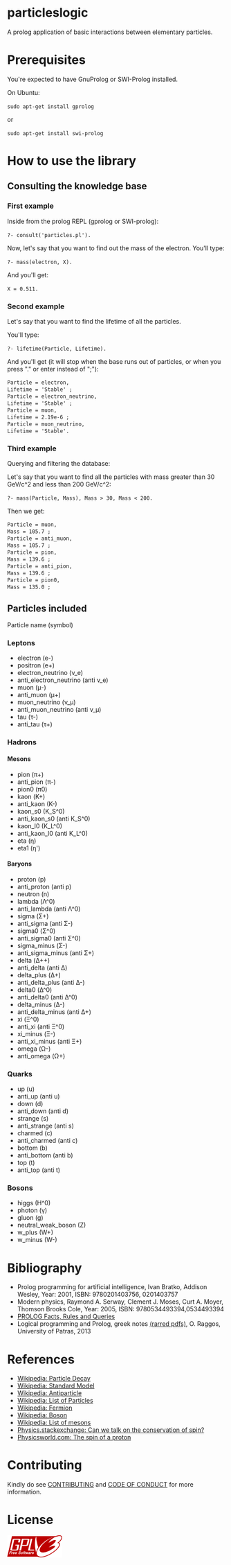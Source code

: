 # particleslogic
A prolog application of basic interactions between elementary particles.

# Prerequisites

You're expected to have GnuProlog or SWI-Prolog installed.

On Ubuntu:

`sudo apt-get install gprolog` 

or

`sudo apt-get install swi-prolog`

# How to use the library

## Consulting the knowledge base

### First example
Inside from the prolog REPL (gprolog or SWI-prolog):

`?- consult('particles.pl').`

Now, let's say that you want to find out the mass of the electron. You'll type:

`?- mass(electron, X).`

And you'll get:

`X = 0.511.`

### Second example

Let's say that you want to find the lifetime of all the particles.

You'll type:

`?- lifetime(Particle, Lifetime).`

And you'll get (it will stop when the base runs out of particles, or when you press "." or enter instead of ";"):

```
Particle = electron,
Lifetime = 'Stable' ;
Particle = electron_neutrino,
Lifetime = 'Stable' ;
Particle = muon,
Lifetime = 2.19e-6 ;
Particle = muon_neutrino,
Lifetime = 'Stable'.
```

### Third example

Querying and filtering the database:

Let's say that you want to find all the particles with mass greater than 30 GeV/c^2 and less than 200 GeV/c^2:

`?- mass(Particle, Mass), Mass > 30, Mass < 200.`

Then we get:

```
Particle = muon,
Mass = 105.7 ;
Particle = anti_muon,
Mass = 105.7 ;
Particle = pion,
Mass = 139.6 ;
Particle = anti_pion,
Mass = 139.6 ;
Particle = pion0,
Mass = 135.0 ;
```

## Particles included

Particle name (symbol)

### Leptons
* electron (e-)
* positron (e+)
* electron_neutrino (ν_e)
* anti_electron_neutrino (anti ν_e)
* muon (μ-)
* anti_muon (μ+)
* muon_neutrino (ν_μ)
* anti_muon_neutrino (anti ν_μ)
* tau (τ-)
* anti_tau (τ+)

### Hadrons
#### Mesons
* pion (π+)
* anti_pion (π-)
* pion0 (π0)
* kaon (Κ+)
* anti_kaon (K-)
* kaon_s0 (K_S^0)
* anti_kaon_s0 (anti K_S^0)
* kaon_l0 (K_L^0)
* anti_kaon_l0 (anti K_L^0)
* eta (η)
* eta1 (η')

#### Baryons
* proton (p)
* anti_proton (anti p)
* neutron (n)
* lambda (Λ^0)
* anti_lambda (anti Λ^0)
* sigma (Σ+)
* anti_sigma (anti Σ-)
* sigma0 (Σ^0)
* anti_sigma0 (anti Σ^0)
* sigma_minus (Σ-)
* anti_sigma_minus (anti Σ+)
* delta (Δ++)
* anti_delta (anti Δ)
* delta_plus (Δ+)
* anti_delta_plus (anti Δ-)
* delta0 (Δ^0)
* anti_delta0 (anti Δ^0)
* delta_minus (Δ-)
* anti_delta_minus (anti Δ+)
* xi (Ξ^0)
* anti_xi (anti Ξ^0)
* xi_minus (Ξ-)
* anti_xi_minus (anti Ξ+)
* omega (Ω-)
* anti_omega (Ω+)

### Quarks
* up (u)
* anti_up (anti u)
* down (d)
* anti_down (anti d)
* strange (s)
* anti_strange (anti s)
* charmed (c)
* anti_charmed (anti c)
* bottom (b)
* anti_bottom (anti b)
* top (t)
* anti_top (anti t)

### Bosons
* higgs (H^0)
* photon (γ)
* gluon (g)
* neutral_weak_boson (Z)
* w_plus (W+)
* w_minus (W-)

# Bibliography
* Prolog programming for artificial intelligence, Ivan Bratko, Addison Wesley, Year: 2001, ISBN: 9780201403756, 0201403757
* Modern physics, Raymond A. Serway, Clement J. Moses, Curt A. Moyer, Thomson Brooks Cole, Year: 2005, ISBN: 9780534493394,0534493394
* [PROLOG Facts, Rules and Queries](http://www.cs.trincoll.edu/~ram/cpsc352/notes/prolog/factsrules.html)
* Logical programming and Prolog, greek notes [(rarred pdfs)](http://www.math.upatras.gr/~ragos/main_files/LP.rar), O. Raggos, University of Patras, 2013

# References
* [Wikipedia: Particle Decay](https://en.wikipedia.org/wiki/Particle_decay)
* [Wikipedia: Standard Model](https://en.wikipedia.org/wiki/Standard_Model)
* [Wikipedia: Antiparticle](https://en.wikipedia.org/wiki/Antiparticle)
* [Wikipedia: List of Particles](https://en.wikipedia.org/wiki/List_of_particles)
* [Wikipedia: Fermion](https://en.wikipedia.org/wiki/Fermion)
* [Wikipedia: Boson](https://en.wikipedia.org/wiki/Boson)
* [Wikipedia: List of mesons](https://en.wikipedia.org/wiki/List_of_mesons)
* [Physics.stackexchange: Can we talk on the conservation of spin?](https://physics.stackexchange.com/questions/325905/can-we-talk-on-the-conservation-of-spin)
* [Physicsworld.com: The spin of a proton](https://physicsworld.com/a/the-spin-of-a-proton/)

# Contributing
Kindly do see [CONTRIBUTING](https://github.com/mlliarm/particleslogic/blob/master/CONTRIBUTING.md) and [CODE OF CONDUCT](https://github.com/mlliarm/particleslogic/blob/master/CODE_OF_CONDUCT.md) for more information.

# License
![](https://github.com/mlliarm/particleslogic/blob/master/images/gplv3.png)
